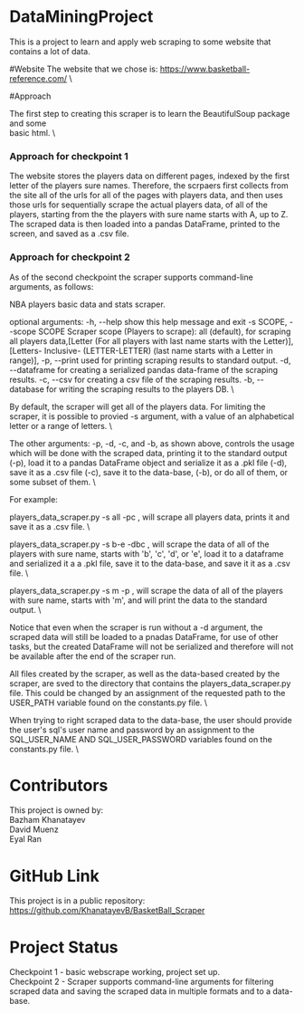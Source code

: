 # DataMiningProject

This is a project to learn and apply web scraping to some website that 
contains a lot of data. 

#Website 
The website that we chose is: https://www.basketball-reference.com/ \


#Approach

The first step to creating this scraper is to learn the BeautifulSoup package and some\
basic html. \

### Approach for checkpoint 1
The website stores the players data on different pages, indexed by the first letter of 
the players sure names. Therefore, the scrpaers first collects from the site all of the
urls for all of the pages with players data, and then uses those urls for sequentially
scrape the actual players data, of all of the players, starting from the the players with
sure name starts with A, up to Z. \
The scraped data is then loaded into a pandas DataFrame, printed to the screen, and saved
as a .csv file.

### Approach for checkpoint 2
As of the second checkpoint the scraper supports command-line arguments, as follows:

NBA players basic data and stats scraper.

optional arguments:
  -h, --help            show this help message and exit
  -s SCOPE, --scope SCOPE
                        Scraper scope (Players to scrape): all (default), for
                        scraping all players data,[Letter (For all players
                        with last name starts with the Letter)],[Letters-
                        Inclusive- (LETTER-LETTER) (last name starts with a
                        Letter in range)],
  -p, --print           used for printing scraping results to standard output.
  -d, --dataframe       for creating a serialized pandas data-frame of the
                        scraping results.
  -c, --csv             for creating a csv file of the scraping results.
  -b, --database        for writing the scraping results to the players DB.
\

By default, the scraper will get all of the players data. For limiting the scraper, it is
possible to provied -s argument, with a value of an alphabetical letter or a range of letters. \

The other arguments: -p, -d, -c, and -b, as shown above, controls the usage which will be done
with the scraped data, printing it to the standard output (-p), load it to a pandas DataFrame
object and serialize it as a .pkl file (-d), save it as a .csv file (-c), save it to the data-base,
(-b), or do all of them, or some subset of them. \

For example: 

players_data_scraper.py -s all -pc , will scrape all players data, prints it and save
it as a .csv file. \

players_data_scraper.py -s b-e -dbc , will scrape the data of all of the players with sure name, starts
with 'b', 'c', 'd', or 'e', load it to a dataframe and serialized it a a .pkl file, save it to the data-base, 
and save it it as a .csv file. \

players_data_scraper.py -s m -p , will scrape the data of all of the players with sure name, starts
with 'm', and will print the data to the standard output. \

Notice that even when the scraper is run without a -d argument, the scraped data will still be loaded to a
pnadas DataFrame, for use of other tasks, but the created DataFrame will not be serialized and therefore will
not be available after the end of the scraper run.

All files created by the scraper, as well as the data-based created by the scraper, are sved to the directory
that contains the players_data_scraper.py file. This could be changed by an assignment of the requested path
to the USER_PATH variable found on the constants.py file. \

When trying to right scraped data to the data-base, the user should provide the user's sql's user name and password
by an assignment to the SQL_USER_NAME AND SQL_USER_PASSWORD variables found on the constants.py file. \


# Contributors

This project is owned by: \
Bazham Khanatayev \
David Muenz \
Eyal Ran   

# GitHub Link

This project is in a public repository: \
https://github.com/KhanatayevB/BasketBall_Scraper


# Project Status

Checkpoint 1 - basic webscrape working, project set up. \
Checkpoint 2 - Scraper supports command-line arguments for filtering scraped data and saving the scraped data in multiple formats and to a data-base.
